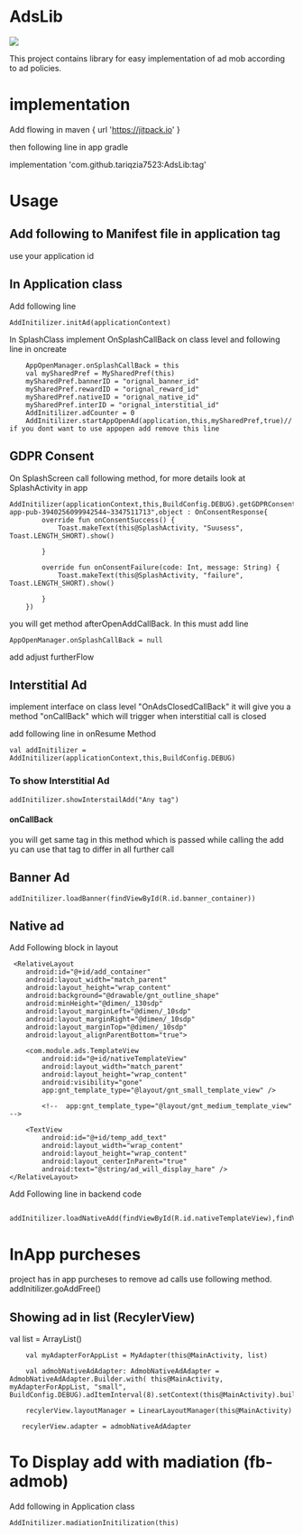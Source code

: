 # AdsLib

[![](https://jitpack.io/v/tariqzia7523/Adslib.svg)](https://jitpack.io/#tariqzia7523/Adslib)


 
This project contains library for easy implementation of ad mob according to ad policies.
 
 
 # implementation 
 Add flowing in 
  maven { url 'https://jitpack.io' }
  
  then following line in app gradle
  
 implementation 'com.github.tariqzia7523:AdsLib:tag'

# Usage

## Add following to Manifest file in application tag 
use your application id

<meta-data
      android:name="com.google.android.gms.ads.APPLICATION_ID"
      android:value="ca-app-pub-3940256099942544~3347511713" />

## In Application class
Add following line

    AddInitilizer.initAd(applicationContext)


In SplashClass implement OnSplashCallBack on class level and following line in oncreate

        AppOpenManager.onSplashCallBack = this
        val mySharedPref = MySharedPref(this)
        mySharedPref.bannerID = "orignal_banner_id"
        mySharedPref.rewardID = "orignal_reward_id"
        mySharedPref.nativeID = "orignal_native_id"
        mySharedPref.interID = "orignal_interstitial_id"
        AddInitilizer.adCounter = 0
        AddInitilizer.startAppOpenAd(application,this,mySharedPref,true)// if you dont want to use appopen add remove this line

## GDPR Consent

On SplashScreen call following method, for more details look at SplashActivity in app

    AddInitilizer(applicationContext,this,BuildConfig.DEBUG).getGDPRConsent("ca-app-pub-3940256099942544~3347511713",object : OnConsentResponse{
            override fun onConsentSuccess() {
                Toast.makeText(this@SplashActivity, "Suusess", Toast.LENGTH_SHORT).show()
               
            }

            override fun onConsentFailure(code: Int, message: String) {
                Toast.makeText(this@SplashActivity, "failure", Toast.LENGTH_SHORT).show()
                
            }
        })

[//]: # (For older versions )

[//]: # (And if you need to use interstial add which will be required in most of cases)

[//]: # ()
[//]: # (    AddInitilizer&#40;applicationContext,this,BuildConfig.DEBUG&#41;.loadIntersitialAdd&#40;&#41;)

[//]: # ( )

you will get method afterOpenAddCallBack. In this must add line

    AppOpenManager.onSplashCallBack = null

add adjust furtherFlow 


## Interstitial Ad

implement interface on class level "OnAdsClosedCallBack" 
it will give you a method "onCallBack" which will trigger when interstitial call is closed

add following line in onResume Method

    val addInitilizer = AddInitilizer(applicationContext,this,BuildConfig.DEBUG)

### To show Interstitial Ad

    addInitilizer.showInterstailAdd("Any tag")

[//]: # (for older verion)

[//]: # ()
[//]: # (    if&#40;!addInitilizer.showInterstailAdd&#40;"Any tag"&#41;&#41;{)

[//]: # (        Log.e&#40;"***InACt","Add not calleed"&#41;)

[//]: # (    })

#### onCallBack

you will get same tag in this method which is passed while calling the add yu can use that tag to differ in all further call

## Banner Ad

    addInitilizer.loadBanner(findViewById(R.id.banner_container))

## Native ad

Add Following block in layout

     <RelativeLayout
        android:id="@+id/add_container"
        android:layout_width="match_parent"
        android:layout_height="wrap_content"
        android:background="@drawable/gnt_outline_shape"
        android:minHeight="@dimen/_130sdp"
        android:layout_marginLeft="@dimen/_10sdp"
        android:layout_marginRight="@dimen/_10sdp"
        android:layout_marginTop="@dimen/_10sdp"
        android:layout_alignParentBottom="true">

        <com.module.ads.TemplateView
            android:id="@+id/nativeTemplateView"
            android:layout_width="match_parent"
            android:layout_height="wrap_content"
            android:visibility="gone"
            app:gnt_template_type="@layout/gnt_small_template_view" />

            <!--  app:gnt_template_type="@layout/gnt_medium_template_view"  -->

        <TextView
            android:id="@+id/temp_add_text"
            android:layout_width="wrap_content"
            android:layout_height="wrap_content"
            android:layout_centerInParent="true"
            android:text="@string/ad_will_display_hare" />
    </RelativeLayout>

Add Following line in backend code

     addInitilizer.loadNativeAdd(findViewById(R.id.nativeTemplateView),findViewById(R.id.temp_add_text),findViewById(R.id.add_container))



# InApp purcheses
project has in app purcheses to remove ad calls use following method.
addInitilizer.goAddFree()


## Showing ad in list (RecylerView)

  val list = ArrayList<String>()
 
        val myAdapterForAppList = MyAdapter(this@MainActivity, list)
 
        val admobNativeAdAdapter: AdmobNativeAdAdapter = AdmobNativeAdAdapter.Builder.with( this@MainActivity, myAdapterForAppList, "small", BuildConfig.DEBUG).adItemInterval(8).setContext(this@MainActivity).build()
 
        recylerView.layoutManager = LinearLayoutManager(this@MainActivity)
 
       recylerView.adapter = admobNativeAdAdapter

# To Display add with madiation (fb-admob)

 Add following in Application class
    
    AddInitilizer.madiationInitilization(this)





 



